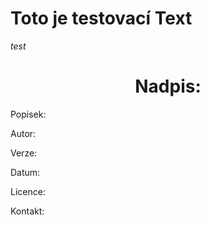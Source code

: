 # Toto je testovací Text #
*test*
<h1 align="center"> Nadpis: </h1>
<p> Popisek: </p>
<p> Autor: </p>
<p> Verze: </p>
<p> Datum: </p>
<p> Licence: </p>
<p> Kontakt: </p>